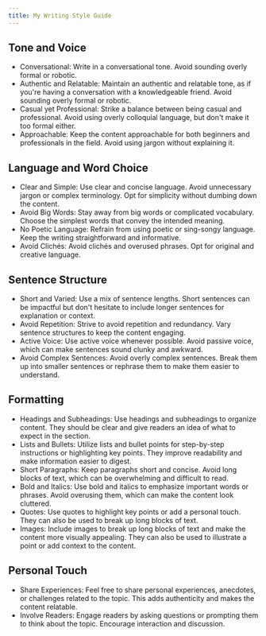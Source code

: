 ```yaml
---
title: My Writing Style Guide
---
```


## Tone and Voice
- Conversational: Write in a conversational tone. Avoid sounding overly formal or robotic.
- Authentic and Relatable: Maintain an authentic and relatable tone, as if you're having a conversation with a knowledgeable friend. Avoid sounding overly formal or robotic.
- Casual yet Professional: Strike a balance between being casual and professional. Avoid using overly colloquial language, but don't make it too formal either.
- Approachable: Keep the content approachable for both beginners and professionals in the field. Avoid using jargon without explaining it.

## Language and Word Choice
- Clear and Simple: Use clear and concise language. Avoid unnecessary jargon or complex terminology. Opt for simplicity without dumbing down the content.
- Avoid Big Words: Stay away from big words or complicated vocabulary. Choose the simplest words that convey the intended meaning.
- No Poetic Language: Refrain from using poetic or sing-songy language. Keep the writing straightforward and informative.
- Avoid Clichés: Avoid clichés and overused phrases. Opt for original and creative language.

## Sentence Structure
- Short and Varied: Use a mix of sentence lengths. Short sentences can be impactful but don't hesitate to include longer sentences for explanation or context.
- Avoid Repetition: Strive to avoid repetition and redundancy. Vary sentence structures to keep the content engaging.
- Active Voice: Use active voice whenever possible. Avoid passive voice, which can make sentences sound clunky and awkward.
- Avoid Complex Sentences: Avoid overly complex sentences. Break them up into smaller sentences or rephrase them to make them easier to understand.

## Formatting
- Headings and Subheadings: Use headings and subheadings to organize content. They should be clear and give readers an idea of what to expect in the section.
- Lists and Bullets: Utilize lists and bullet points for step-by-step instructions or highlighting key points. They improve readability and make information easier to digest.
- Short Paragraphs: Keep paragraphs short and concise. Avoid long blocks of text, which can be overwhelming and difficult to read.
- Bold and Italics: Use bold and italics to emphasize important words or phrases. Avoid overusing them, which can make the content look cluttered.
- Quotes: Use quotes to highlight key points or add a personal touch. They can also be used to break up long blocks of text.
- Images: Include images to break up long blocks of text and make the content more visually appealing. They can also be used to illustrate a point or add context to the content.

## Personal Touch
- Share Experiences: Feel free to share personal experiences, anecdotes, or challenges related to the topic. This adds authenticity and makes the content relatable.
- Involve Readers: Engage readers by asking questions or prompting them to think about the topic. Encourage interaction and discussion.

